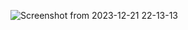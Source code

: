 ![Screenshot from 2023-12-21 22-13-13](https://github.com/Sujeet89/timeline/assets/153487775/126c474b-8c5b-4559-8706-3d9325680711)
